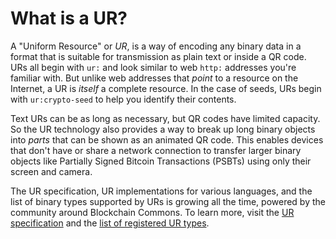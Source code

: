 # What is a UR?

A "Uniform Resource" or *UR*, is a way of encoding any binary data in a format that is suitable for transmission as plain text or inside a QR code. URs all begin with `ur:` and look similar to web `http:` addresses you're familiar with. But unlike web addresses that *point* to a resource on the Internet, a UR is *itself* a complete resource. In the case of seeds, URs begin with `ur:crypto-seed` to help you identify their contents.

Text URs can be as long as necessary, but QR codes have limited capacity. So the UR technology also provides a way to break up long binary objects into *parts* that can be shown as an animated QR code. This enables devices that don't have or share a network connection to transfer larger binary objects like Partially Signed Bitcoin Transactions (PSBTs) using only their screen and camera.

The UR specification, UR implementations for various languages, and the list of binary types supported by URs is growing all the time, powered by the community around Blockchain Commons. To learn more, visit the [UR specification](https://github.com/BlockchainCommons/Research/blob/master/papers/bcr-2020-005-ur.md) and the [list of registered UR types](https://github.com/BlockchainCommons/Research/blob/master/papers/bcr-2020-006-urtypes.md).
